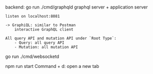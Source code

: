 # 
backend:
  go run ./cmd/graphqld
    graphql server + application server

    listen on localhost:8081

    -> GraphiQL: similar to Postman
        interactive GraphQL client

    All query API and mutation API under `Root Type`:
        - Query: all query API
        - Mutation: all mutation API

  go run ./cmd/websocketd


  npm run start
    Command + d: open a new tab